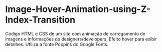 # Image-Hover-Animation-using-Z-Index-Transition
Código HTML e CSS de um site com animação de carregamento de imagens e informações de designers/developers. Efeito hover para exibir detalhes. Utiliza a fonte Poppins do Google Fonts.
